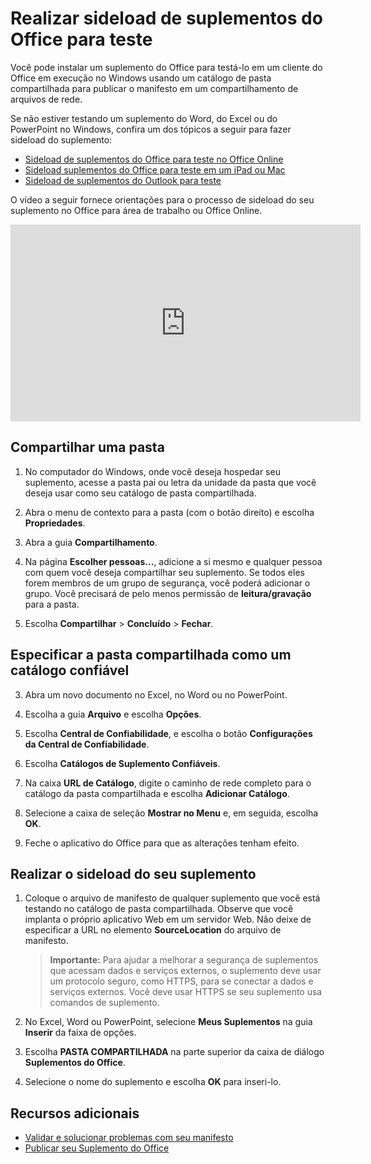 
# <a name="sideload-office-add-ins-for-testing"></a>Realizar sideload de suplementos do Office para teste

Você pode instalar um suplemento do Office para testá-lo em um cliente do Office em execução no Windows usando um catálogo de pasta compartilhada para publicar o manifesto em um compartilhamento de arquivos de rede. 

Se não estiver testando um suplemento do Word, do Excel ou do PowerPoint no Windows, confira um dos tópicos a seguir para fazer sideload do suplemento:

- [Sideload de suplementos do Office para teste no Office Online](sideload-office-add-ins-for-testing.md)
- [Sideload suplementos do Office para teste em um iPad ou Mac](sideload-an-office-add-in-on-ipad-and-mac.md)
- [Sideload de suplementos do Outlook para teste](sideload-outlook-add-ins-for-testing.md)

O vídeo a seguir fornece orientações para o processo de sideload do seu suplemento no Office para área de trabalho ou Office Online.

<iframe width="560" height="315" src="https://www.youtube.com/embed/XXsAw2UUiQo" frameborder="0" allowfullscreen></iframe>


## <a name="share-a-folder"></a>Compartilhar uma pasta

1. No computador do Windows, onde você deseja hospedar seu suplemento, acesse a pasta pai ou letra da unidade da pasta que você deseja usar como seu catálogo de pasta compartilhada.

2. Abra o menu de contexto para a pasta (com o botão direito) e escolha **Propriedades**.

3. Abra a guia **Compartilhamento**.

4. Na página **Escolher pessoas...**, adicione a si mesmo e qualquer pessoa com quem você deseja compartilhar seu suplemento. Se todos eles forem membros de um grupo de segurança, você poderá adicionar o grupo. Você precisará de pelo menos permissão de **leitura/gravação** para a pasta. 

5. Escolha **Compartilhar** > **Concluído** > **Fechar**.

## <a name="specify-the-shared-folder-as-a-trusted-catalog"></a>Especificar a pasta compartilhada como um catálogo confiável

      
3. Abra um novo documento no Excel, no Word ou no PowerPoint.
    
4. Escolha a guia **Arquivo** e escolha **Opções**.
    
5. Escolha **Central de Confiabilidade**, e escolha o botão **Configurações da Central de Confiabilidade**.
    
6. Escolha **Catálogos de Suplemento Confiáveis**.
    
7. Na caixa  **URL de Catálogo**, digite o caminho de rede completo para o catálogo da pasta compartilhada e escolha **Adicionar Catálogo**.
    
8. Selecione a caixa de seleção **Mostrar no Menu** e, em seguida, escolha **OK**.

9. Feche o aplicativo do Office para que as alterações tenham efeito.
    
## <a name="sideload-your-add-in"></a>Realizar o sideload do seu suplemento


1. Coloque o arquivo de manifesto de qualquer suplemento que você está testando no catálogo de pasta compartilhada. Observe que você implanta o próprio aplicativo Web em um servidor Web. Não deixe de especificar a URL no elemento **SourceLocation** do arquivo de manifesto.

    >**Importante:**  Para ajudar a melhorar a segurança de suplementos que acessam dados e serviços externos, o suplemento deve usar um protocolo seguro, como HTTPS, para se conectar a dados e serviços externos. Você deve usar HTTPS se seu suplemento usa comandos de suplemento.

2. No Excel, Word ou PowerPoint, selecione **Meus Suplementos** na guia **Inserir** da faixa de opções.

3. Escolha **PASTA COMPARTILHADA** na parte superior da caixa de diálogo **Suplementos do Office**.

4. Selecione o nome do suplemento e escolha **OK** para inseri-lo.


## <a name="additional-resources"></a>Recursos adicionais

- [Validar e solucionar problemas com seu manifesto](troubleshoot-manifest.md)
- [Publicar seu Suplemento do Office](../publish/publish.md)
    
